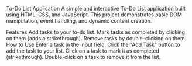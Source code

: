 To-Do List Application
A simple and interactive To-Do List application built using HTML, CSS, and JavaScript. This project demonstrates basic DOM manipulation, event handling, and dynamic content creation.

Features
Add tasks to your to-do list.
Mark tasks as completed by clicking on them (adds a strikethrough).
Remove tasks by double-clicking on them.
How to Use
Enter a task in the input field.
Click the "Add Task" button to add the task to your list.
Click on a task to mark it as completed (strikethrough).
Double-click on a task to remove it from the list.
